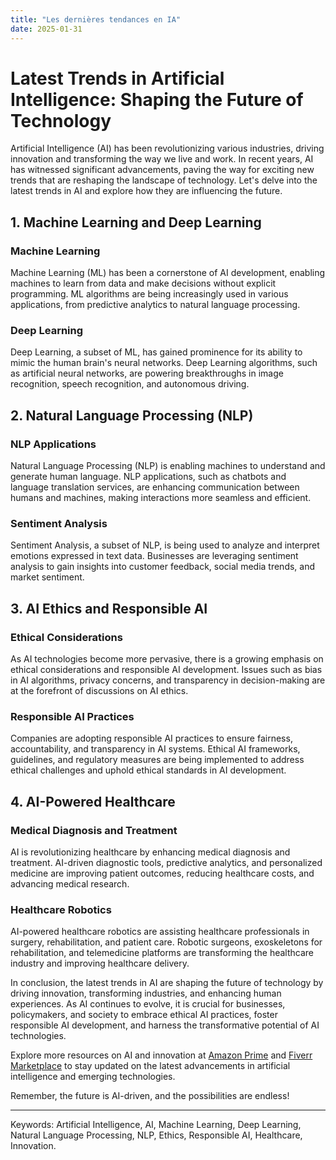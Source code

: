 ```yaml
---
title: "Les dernières tendances en IA"
date: 2025-01-31
---
```


# **Latest Trends in Artificial Intelligence: Shaping the Future of Technology**

Artificial Intelligence (AI) has been revolutionizing various industries, driving innovation and transforming the way we live and work. In recent years, AI has witnessed significant advancements, paving the way for exciting new trends that are reshaping the landscape of technology. Let's delve into the latest trends in AI and explore how they are influencing the future.

## **1. Machine Learning and Deep Learning**

### **Machine Learning**
Machine Learning (ML) has been a cornerstone of AI development, enabling machines to learn from data and make decisions without explicit programming. ML algorithms are being increasingly used in various applications, from predictive analytics to natural language processing.

### **Deep Learning**
Deep Learning, a subset of ML, has gained prominence for its ability to mimic the human brain's neural networks. Deep Learning algorithms, such as artificial neural networks, are powering breakthroughs in image recognition, speech recognition, and autonomous driving.

## **2. Natural Language Processing (NLP)**

### **NLP Applications**
Natural Language Processing (NLP) is enabling machines to understand and generate human language. NLP applications, such as chatbots and language translation services, are enhancing communication between humans and machines, making interactions more seamless and efficient.

### **Sentiment Analysis**
Sentiment Analysis, a subset of NLP, is being used to analyze and interpret emotions expressed in text data. Businesses are leveraging sentiment analysis to gain insights into customer feedback, social media trends, and market sentiment.

## **3. AI Ethics and Responsible AI**

### **Ethical Considerations**
As AI technologies become more pervasive, there is a growing emphasis on ethical considerations and responsible AI development. Issues such as bias in AI algorithms, privacy concerns, and transparency in decision-making are at the forefront of discussions on AI ethics.

### **Responsible AI Practices**
Companies are adopting responsible AI practices to ensure fairness, accountability, and transparency in AI systems. Ethical AI frameworks, guidelines, and regulatory measures are being implemented to address ethical challenges and uphold ethical standards in AI development.

## **4. AI-Powered Healthcare**

### **Medical Diagnosis and Treatment**
AI is revolutionizing healthcare by enhancing medical diagnosis and treatment. AI-driven diagnostic tools, predictive analytics, and personalized medicine are improving patient outcomes, reducing healthcare costs, and advancing medical research.

### **Healthcare Robotics**
AI-powered healthcare robotics are assisting healthcare professionals in surgery, rehabilitation, and patient care. Robotic surgeons, exoskeletons for rehabilitation, and telemedicine platforms are transforming the healthcare industry and improving healthcare delivery.

In conclusion, the latest trends in AI are shaping the future of technology by driving innovation, transforming industries, and enhancing human experiences. As AI continues to evolve, it is crucial for businesses, policymakers, and society to embrace ethical AI practices, foster responsible AI development, and harness the transformative potential of AI technologies.

Explore more resources on AI and innovation at [Amazon Prime](https://www.amazon.fr/amazonprime?_encoding=UTF8&primeCampaignId=prime_assoc_ft&tag=zenzen0d-21France) and [Fiverr Marketplace](https://go.fiverr.com/visit/?bta=1071918&brand=fiverrmarketplace) to stay updated on the latest advancements in artificial intelligence and emerging technologies.

Remember, the future is AI-driven, and the possibilities are endless!

---
Keywords: Artificial Intelligence, AI, Machine Learning, Deep Learning, Natural Language Processing, NLP, Ethics, Responsible AI, Healthcare, Innovation.
